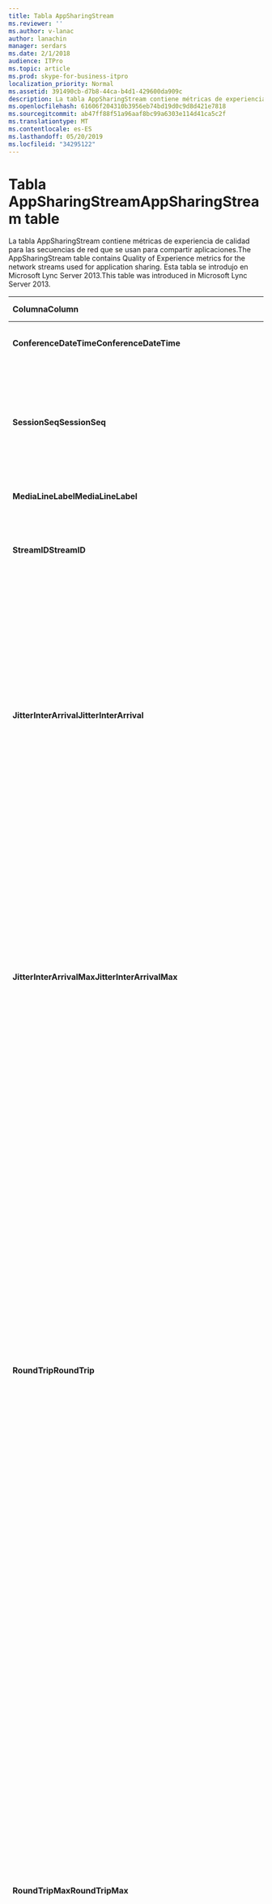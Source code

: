 ```yaml
---
title: Tabla AppSharingStream
ms.reviewer: ''
ms.author: v-lanac
author: lanachin
manager: serdars
ms.date: 2/1/2018
audience: ITPro
ms.topic: article
ms.prod: skype-for-business-itpro
localization_priority: Normal
ms.assetid: 391490cb-d7b8-44ca-b4d1-429600da909c
description: La tabla AppSharingStream contiene métricas de experiencia de calidad para las secuencias de red que se usan para compartir aplicaciones. Esta tabla se introdujo en Microsoft Lync Server 2013.
ms.openlocfilehash: 61606f204310b3956eb74bd19d0c9d8d421e7818
ms.sourcegitcommit: ab47ff88f51a96aaf8bc99a6303e114d41ca5c2f
ms.translationtype: MT
ms.contentlocale: es-ES
ms.lasthandoff: 05/20/2019
ms.locfileid: "34295122"
---
```

# <a name="appsharingstream-table"></a><span data-ttu-id="d4c80-104">Tabla AppSharingStream</span><span class="sxs-lookup"><span data-stu-id="d4c80-104">AppSharingStream table</span></span>
 
<span data-ttu-id="d4c80-105">La tabla AppSharingStream contiene métricas de experiencia de calidad para las secuencias de red que se usan para compartir aplicaciones.</span><span class="sxs-lookup"><span data-stu-id="d4c80-105">The AppSharingStream table contains Quality of Experience metrics for the network streams used for application sharing.</span></span> <span data-ttu-id="d4c80-106">Esta tabla se introdujo en Microsoft Lync Server 2013.</span><span class="sxs-lookup"><span data-stu-id="d4c80-106">This table was introduced in Microsoft Lync Server 2013.</span></span>
  
|<span data-ttu-id="d4c80-107">**Columna**</span><span class="sxs-lookup"><span data-stu-id="d4c80-107">**Column**</span></span>|<span data-ttu-id="d4c80-108">**Tipo de datos**</span><span class="sxs-lookup"><span data-stu-id="d4c80-108">**Data Type**</span></span>|<span data-ttu-id="d4c80-109">**Clave o índice**</span><span class="sxs-lookup"><span data-stu-id="d4c80-109">**Key/Index**</span></span>|<span data-ttu-id="d4c80-110">**Detalles**</span><span class="sxs-lookup"><span data-stu-id="d4c80-110">**Details**</span></span>|
|:-----|:-----|:-----|:-----|
|<span data-ttu-id="d4c80-111">**ConferenceDateTime**</span><span class="sxs-lookup"><span data-stu-id="d4c80-111">**ConferenceDateTime**</span></span> <br/> |<span data-ttu-id="d4c80-112">Fechas</span><span class="sxs-lookup"><span data-stu-id="d4c80-112">dateTime</span></span>  <br/> |<span data-ttu-id="d4c80-113">Principal, extranjero</span><span class="sxs-lookup"><span data-stu-id="d4c80-113">Primary, Foreign</span></span>  <br/> |<span data-ttu-id="d4c80-114">Fecha y hora en que comenzó la sesión.</span><span class="sxs-lookup"><span data-stu-id="d4c80-114">Date and time that the session started.</span></span>  <br/> |
|<span data-ttu-id="d4c80-115">**SessionSeq**</span><span class="sxs-lookup"><span data-stu-id="d4c80-115">**SessionSeq**</span></span> <br/> |<span data-ttu-id="d4c80-116">int</span><span class="sxs-lookup"><span data-stu-id="d4c80-116">int</span></span>  <br/> |<span data-ttu-id="d4c80-117">Principal, extranjero</span><span class="sxs-lookup"><span data-stu-id="d4c80-117">Primary, Foreign</span></span>  <br/> |<span data-ttu-id="d4c80-118">Identificador secuencial que se usa para diferenciar las sesiones que comenzaron en la misma fecha y al mismo tiempo.</span><span class="sxs-lookup"><span data-stu-id="d4c80-118">Sequential identifier used to distinguish between sessions that started on the same date and at the same time.</span></span>  <br/> |
|<span data-ttu-id="d4c80-119">**MediaLineLabel**</span><span class="sxs-lookup"><span data-stu-id="d4c80-119">**MediaLineLabel**</span></span> <br/> |<span data-ttu-id="d4c80-120">tinyint</span><span class="sxs-lookup"><span data-stu-id="d4c80-120">tinyint</span></span>  <br/> |<span data-ttu-id="d4c80-121">Principal, extranjero</span><span class="sxs-lookup"><span data-stu-id="d4c80-121">Primary, Foreign</span></span>  <br/> | <span data-ttu-id="d4c80-122">Consulte la [tabla MediaLine](https://docs.microsoft.com/skypeforbusiness/schema-reference/quality-of-experience-qoe-database-schema/medialine-0).</span><span class="sxs-lookup"><span data-stu-id="d4c80-122">See [MediaLine Table](https://docs.microsoft.com/skypeforbusiness/schema-reference/quality-of-experience-qoe-database-schema/medialine-0).</span></span> <br/> |
|<span data-ttu-id="d4c80-123">**StreamID**</span><span class="sxs-lookup"><span data-stu-id="d4c80-123">**StreamID**</span></span> <br/> |<span data-ttu-id="d4c80-124">int</span><span class="sxs-lookup"><span data-stu-id="d4c80-124">int</span></span>  <br/> |<span data-ttu-id="d4c80-125">Primary</span><span class="sxs-lookup"><span data-stu-id="d4c80-125">Primary</span></span>  <br/> |<span data-ttu-id="d4c80-126">Identificador único de la secuencia de uso compartido de aplicaciones.</span><span class="sxs-lookup"><span data-stu-id="d4c80-126">Unique identifier of the application sharing stream.</span></span>  <br/> |
|<span data-ttu-id="d4c80-127">**JitterInterArrival**</span><span class="sxs-lookup"><span data-stu-id="d4c80-127">**JitterInterArrival**</span></span> <br/> |<span data-ttu-id="d4c80-128">int</span><span class="sxs-lookup"><span data-stu-id="d4c80-128">int</span></span>  <br/> ||<span data-ttu-id="d4c80-p103">Valor medio de las vibraciones detectadas entre la llagada de paquetes RTP. (La vibración es una forma de medir la "inestabilidad" de una llamada). Los valores altos de vibración suelen deberse a la congestión o a una sobrecarga del servidor multimedia y dan lugar a la distorsión o pérdida del audio.</span><span class="sxs-lookup"><span data-stu-id="d4c80-p103">Average jitter detected between RTP packet arrivals. (Jitter is a measure of the "shakiness" of a call.) High jitter values are typically caused by congestion or an overloaded media server, and result in distorted or lost audio.</span></span>  <br/> |
|<span data-ttu-id="d4c80-131">**JitterInterArrivalMax**</span><span class="sxs-lookup"><span data-stu-id="d4c80-131">**JitterInterArrivalMax**</span></span> <br/> |<span data-ttu-id="d4c80-132">int</span><span class="sxs-lookup"><span data-stu-id="d4c80-132">int</span></span>  <br/> ||<span data-ttu-id="d4c80-133">Vibración máxima detectada entre las llegadas al paquete RTP.</span><span class="sxs-lookup"><span data-stu-id="d4c80-133">Maximum jitter detected between RTP packet arrivals.</span></span> <span data-ttu-id="d4c80-134">(La vibración es una medida de la "irregularidad" de una llamada.) Los valores de vibración elevada suelen estar causados por una congestión o un servidor multimedia sobrecargado y tienen como resultado una distorsión o pérdida de audio.</span><span class="sxs-lookup"><span data-stu-id="d4c80-134">(Jitter is a measure of the "shakiness" of a call.) High jitter values are typically caused by congestion or an overloaded media server, and result in distorted or lost audio.</span></span>  <br/> |
|<span data-ttu-id="d4c80-135">**RoundTrip**</span><span class="sxs-lookup"><span data-stu-id="d4c80-135">**RoundTrip**</span></span> <br/> |<span data-ttu-id="d4c80-136">int</span><span class="sxs-lookup"><span data-stu-id="d4c80-136">int</span></span>  <br/> ||<span data-ttu-id="d4c80-p105">Tiempo medio (en milisegundos) necesario para que un paquete de protocolo de transporte en tiempo real (RTP) llegue a otro extremo y vuelva. Los tiempos de ida y vuelta de 200 milisegundos o menos se consideran de calidad aceptable.</span><span class="sxs-lookup"><span data-stu-id="d4c80-p105">Average amount of (in milliseconds) required for a Real-Time Transport Protocol packet to travel to another endpoint and then back. Round-trip times of 200 milliseconds or less are considered of acceptable quality.</span></span>  <br/> <span data-ttu-id="d4c80-p106">Los valores elevados en los tiempos del recorrido de ida y vuelta pueden deberse a que se trata de enrutamientos de llamadas internacionales, una configuración incorrecta del enrutamiento o a la sobrecarga en el servidor de medios y causan dificultades en las conversaciones de audio en tiempo real bidireccionales.</span><span class="sxs-lookup"><span data-stu-id="d4c80-p106">High round-trip values can be caused by international call routing; a routing misconfiguration; or an overloaded media server. High round-trip times result in difficulties with two-way, real-time audio conversations.</span></span>  <br/> |
|<span data-ttu-id="d4c80-141">**RoundTripMax**</span><span class="sxs-lookup"><span data-stu-id="d4c80-141">**RoundTripMax**</span></span> <br/> |<span data-ttu-id="d4c80-142">int</span><span class="sxs-lookup"><span data-stu-id="d4c80-142">int</span></span>  <br/> ||<span data-ttu-id="d4c80-143">Cantidad máxima de (en milisegundos) necesaria para que un paquete de protocolo de transporte en tiempo real viaje a otro extremo y después de nuevo.</span><span class="sxs-lookup"><span data-stu-id="d4c80-143">Maximum amount of (in milliseconds) required for a Real-Time Transport Protocol packet to travel to another endpoint and then back.</span></span> <span data-ttu-id="d4c80-144">Los tiempos de ida y vuelta de 200 milisegundos o menos se consideran de calidad aceptable.</span><span class="sxs-lookup"><span data-stu-id="d4c80-144">Round-trip times of 200 milliseconds or less are considered of acceptable quality.</span></span>  <br/> <span data-ttu-id="d4c80-p108">Los valores elevados en los tiempos del recorrido de ida y vuelta pueden deberse a que se trata de enrutamientos de llamadas internacionales, una configuración incorrecta del enrutamiento o a la sobrecarga en el servidor de medios y causan dificultades en las conversaciones de audio en tiempo real bidireccionales.</span><span class="sxs-lookup"><span data-stu-id="d4c80-p108">High round-trip values can be caused by international call routing; a routing misconfiguration; or an overloaded media server. High round-trip times result in difficulties with two-way, real-time audio conversations.</span></span>  <br/> |
|<span data-ttu-id="d4c80-147">**PacketLossRate**</span><span class="sxs-lookup"><span data-stu-id="d4c80-147">**PacketLossRate**</span></span> <br/> |<span data-ttu-id="d4c80-148">float</span><span class="sxs-lookup"><span data-stu-id="d4c80-148">float</span></span>  <br/> ||<span data-ttu-id="d4c80-p109">Tasa media de pérdida de paquetes RTP (se habla de pérdida de paquetes cuando los paquetes RTP, un protocolo utilizado para transmitir audio y vídeo a través de Internet, no llegan a su destino). Una tasa alta de pérdida se suele deber a la congestión, falta de ancho de banda, congestión o interferencias en una conexión inalámbrica o la sobrecarga de un servidor de medios. Generalmente, la pérdida de paquetes da lugar a la pérdida o la distorsión del audio.</span><span class="sxs-lookup"><span data-stu-id="d4c80-p109">Average rate of Real-Time Transport Protocol (RTP) packet loss. (Packet loss occurs when RTP packets, a protocol used for transmitting audio and video across the Internet, failed to reach their destination.) High loss rates are generally caused by congestion; lack of bandwidth; wireless congestion or interference; or an overloaded media server. Packet loss typically results in distorted or lost audio.</span></span>  <br/> |
|<span data-ttu-id="d4c80-152">**PacketLossRateMax**</span><span class="sxs-lookup"><span data-stu-id="d4c80-152">**PacketLossRateMax**</span></span> <br/> |<span data-ttu-id="d4c80-153">float</span><span class="sxs-lookup"><span data-stu-id="d4c80-153">float</span></span>  <br/> ||<span data-ttu-id="d4c80-154">Tasa máxima de pérdida de paquetes del Protocolo de transporte en tiempo real (RTP).</span><span class="sxs-lookup"><span data-stu-id="d4c80-154">Maximum rate of Real-Time Transport Protocol (RTP) packet loss.</span></span> <span data-ttu-id="d4c80-155">(La pérdida de paquetes se produce cuando los paquetes RTP, un protocolo usado para transmitir audio y vídeo a través de Internet, no pudo alcanzar su destino). Las tarifas de pérdida elevada suelen ser causadas por la congestión; falta de ancho de banda; disgestión o interferencias inalámbricas; o un servidor multimedia sobrecargado.</span><span class="sxs-lookup"><span data-stu-id="d4c80-155">(Packet loss occurs when RTP packets, a protocol used for transmitting audio and video across the Internet, failed to reach their destination.) High loss rates are generally caused by congestion; lack of bandwidth; wireless congestion or interference; or an overloaded media server.</span></span> <span data-ttu-id="d4c80-156">Generalmente, la pérdida de paquetes da lugar a la pérdida o la distorsión del audio.</span><span class="sxs-lookup"><span data-stu-id="d4c80-156">Packet loss typically results in distorted or lost audio.</span></span>  <br/> |
|<span data-ttu-id="d4c80-157">**PacketUtilization**</span><span class="sxs-lookup"><span data-stu-id="d4c80-157">**PacketUtilization**</span></span> <br/> |<span data-ttu-id="d4c80-158">int</span><span class="sxs-lookup"><span data-stu-id="d4c80-158">int</span></span>  <br/> ||<span data-ttu-id="d4c80-159">Número de paquetes enviados.</span><span class="sxs-lookup"><span data-stu-id="d4c80-159">Number of packets sent.</span></span>  <br/> |
|<span data-ttu-id="d4c80-160">**Ancho de banda más**</span><span class="sxs-lookup"><span data-stu-id="d4c80-160">**BandwidthEst**</span></span> <br/> |<span data-ttu-id="d4c80-161">int</span><span class="sxs-lookup"><span data-stu-id="d4c80-161">int</span></span>  <br/> ||<span data-ttu-id="d4c80-162">Ancho de banda de unidireccional Estimado disponible al final de la sesión.</span><span class="sxs-lookup"><span data-stu-id="d4c80-162">Estimated one-way bandwidth available at the end of the session.</span></span> <span data-ttu-id="d4c80-163">Se notifica en bits por segundo.</span><span class="sxs-lookup"><span data-stu-id="d4c80-163">Reported in bits per second.</span></span>  <br/> |
|<span data-ttu-id="d4c80-164">**AppSharingPayloadDescription**</span><span class="sxs-lookup"><span data-stu-id="d4c80-164">**AppSharingPayloadDescription**</span></span> <br/> |<span data-ttu-id="d4c80-165">int</span><span class="sxs-lookup"><span data-stu-id="d4c80-165">int</span></span>  <br/> ||<span data-ttu-id="d4c80-166">Descripción de la carga de uso compartido de aplicaciones.</span><span class="sxs-lookup"><span data-stu-id="d4c80-166">Description of the application sharing payload.</span></span>  <br/> |
|<span data-ttu-id="d4c80-167">**RelativeOneWayTotal**</span><span class="sxs-lookup"><span data-stu-id="d4c80-167">**RelativeOneWayTotal**</span></span> <br/> |<span data-ttu-id="d4c80-168">float</span><span class="sxs-lookup"><span data-stu-id="d4c80-168">float</span></span>  <br/> ||<span data-ttu-id="d4c80-169">Cantidad total de latencia unidireccional.</span><span class="sxs-lookup"><span data-stu-id="d4c80-169">Total amount of one-way latency.</span></span> <span data-ttu-id="d4c80-170">Latencia unidireccional relativa mide el retraso entre el cliente y el servidor.</span><span class="sxs-lookup"><span data-stu-id="d4c80-170">Relative one-way latency measures the delay between the client and the server.</span></span>  <br/> |
|<span data-ttu-id="d4c80-171">**RelativeOneWayAverage**</span><span class="sxs-lookup"><span data-stu-id="d4c80-171">**RelativeOneWayAverage**</span></span> <br/> |<span data-ttu-id="d4c80-172">float</span><span class="sxs-lookup"><span data-stu-id="d4c80-172">float</span></span>  <br/> ||<span data-ttu-id="d4c80-173">Cantidad promedio de latencia unidireccional.</span><span class="sxs-lookup"><span data-stu-id="d4c80-173">Average amount of one-way latency.</span></span> <span data-ttu-id="d4c80-174">Latencia unidireccional relativa mide el retraso entre el cliente y el servidor.</span><span class="sxs-lookup"><span data-stu-id="d4c80-174">Relative one-way latency measures the delay between the client and the server.</span></span>  <br/> |
|<span data-ttu-id="d4c80-175">**RelativeOneWayMax**</span><span class="sxs-lookup"><span data-stu-id="d4c80-175">**RelativeOneWayMax**</span></span> <br/> |<span data-ttu-id="d4c80-176">float</span><span class="sxs-lookup"><span data-stu-id="d4c80-176">float</span></span>  <br/> ||<span data-ttu-id="d4c80-177">Cantidad máxima de latencia unidireccional.</span><span class="sxs-lookup"><span data-stu-id="d4c80-177">Maximum amount of one-way latency.</span></span> <span data-ttu-id="d4c80-178">Latencia unidireccional relativa mide el retraso entre el cliente y el servidor.</span><span class="sxs-lookup"><span data-stu-id="d4c80-178">Relative one-way latency measures the delay between the client and the server.</span></span>  <br/> |
|<span data-ttu-id="d4c80-179">**RelativeOneWayBurstOccurrences**</span><span class="sxs-lookup"><span data-stu-id="d4c80-179">**RelativeOneWayBurstOccurrences**</span></span> <br/> |<span data-ttu-id="d4c80-180">int</span><span class="sxs-lookup"><span data-stu-id="d4c80-180">int</span></span>  <br/> ||<span data-ttu-id="d4c80-181">Total de repeticiones de ráfagas unidireccionales.</span><span class="sxs-lookup"><span data-stu-id="d4c80-181">Total one-way burst occurrences.</span></span> <span data-ttu-id="d4c80-182">Una transmisión "por ráfagas" es una transmisión en la que los datos fluyen en ráfagas imprevisibles en lugar de un flujo constante.</span><span class="sxs-lookup"><span data-stu-id="d4c80-182">A "bursty" transmission is a transmission where data flows in unpredictable bursts as opposed to a steady stream.</span></span> <span data-ttu-id="d4c80-183">Esta medida mide el flujo de datos entre el cliente y el servidor.</span><span class="sxs-lookup"><span data-stu-id="d4c80-183">This metric measures data flow between the client and the server.</span></span>  <br/> |
|<span data-ttu-id="d4c80-184">**RelativeOneWayBurstDensity**</span><span class="sxs-lookup"><span data-stu-id="d4c80-184">**RelativeOneWayBurstDensity**</span></span> <br/> |<span data-ttu-id="d4c80-185">float</span><span class="sxs-lookup"><span data-stu-id="d4c80-185">float</span></span>  <br/> ||<span data-ttu-id="d4c80-186">Densidad de ráfaga unidireccional total.</span><span class="sxs-lookup"><span data-stu-id="d4c80-186">Total one-way burst density.</span></span> <span data-ttu-id="d4c80-187">Una transmisión "por ráfagas" es una transmisión en la que los datos fluyen en ráfagas imprevisibles en lugar de un flujo constante.</span><span class="sxs-lookup"><span data-stu-id="d4c80-187">A "bursty" transmission is a transmission where data flows in unpredictable bursts as opposed to a steady stream.</span></span> <span data-ttu-id="d4c80-188">Esta medida mide el flujo de datos entre el cliente y el servidor.</span><span class="sxs-lookup"><span data-stu-id="d4c80-188">This metric measures data flow between the client and the server.</span></span>  <br/> |
|<span data-ttu-id="d4c80-189">**RelativeOneWayBurstDuration**</span><span class="sxs-lookup"><span data-stu-id="d4c80-189">**RelativeOneWayBurstDuration**</span></span> <br/> |<span data-ttu-id="d4c80-190">float</span><span class="sxs-lookup"><span data-stu-id="d4c80-190">float</span></span>  <br/> ||<span data-ttu-id="d4c80-191">Total de duración de ráfaga unidireccional.</span><span class="sxs-lookup"><span data-stu-id="d4c80-191">Total one-way burst duration.</span></span> <span data-ttu-id="d4c80-192">Una transmisión "por ráfagas" es una transmisión en la que los datos fluyen en ráfagas imprevisibles en lugar de un flujo constante.</span><span class="sxs-lookup"><span data-stu-id="d4c80-192">A "bursty" transmission is a transmission where data flows in unpredictable bursts as opposed to a steady stream.</span></span> <span data-ttu-id="d4c80-193">Esta medida mide el flujo de datos entre el cliente y el servidor.</span><span class="sxs-lookup"><span data-stu-id="d4c80-193">This metric measures data flow between the client and the server.</span></span>  <br/> |
|<span data-ttu-id="d4c80-194">**RelativeOneWayGapOccurrences**</span><span class="sxs-lookup"><span data-stu-id="d4c80-194">**RelativeOneWayGapOccurrences**</span></span> <br/> |<span data-ttu-id="d4c80-195">int</span><span class="sxs-lookup"><span data-stu-id="d4c80-195">int</span></span>  <br/> ||<span data-ttu-id="d4c80-196">Total de repeticiones de intervalos unidireccionales.</span><span class="sxs-lookup"><span data-stu-id="d4c80-196">Total one-way gap occurrences.</span></span> <span data-ttu-id="d4c80-197">Una transmisión "por ráfagas" es una transmisión en la que los datos fluyen en ráfagas imprevisibles en lugar de un flujo constante; los huecos indican retrasos entre estas ráfagas.</span><span class="sxs-lookup"><span data-stu-id="d4c80-197">A "bursty" transmission is a transmission where data flows in unpredictable bursts as opposed to a steady stream; gaps indicate delays between these bursts.</span></span> <span data-ttu-id="d4c80-198">Esta medida mide el flujo de datos entre el cliente y el servidor.</span><span class="sxs-lookup"><span data-stu-id="d4c80-198">This metric measures data flow between the client and the server.</span></span>  <br/> |
|<span data-ttu-id="d4c80-199">**RelativeOneWayGapDensity**</span><span class="sxs-lookup"><span data-stu-id="d4c80-199">**RelativeOneWayGapDensity**</span></span> <br/> |<span data-ttu-id="d4c80-200">float</span><span class="sxs-lookup"><span data-stu-id="d4c80-200">float</span></span>  <br/> ||<span data-ttu-id="d4c80-201">Densidad de brechas en un camino total.</span><span class="sxs-lookup"><span data-stu-id="d4c80-201">Total one-way gap density.</span></span> <span data-ttu-id="d4c80-202">Una transmisión "por ráfagas" es una transmisión en la que los datos fluyen en ráfagas imprevisibles en lugar de un flujo constante; los huecos indican retrasos entre estas ráfagas.</span><span class="sxs-lookup"><span data-stu-id="d4c80-202">A "bursty" transmission is a transmission where data flows in unpredictable bursts as opposed to a steady stream; gaps indicate delays between these bursts.</span></span> <span data-ttu-id="d4c80-203">Esta medida mide el flujo de datos entre el cliente y el servidor.</span><span class="sxs-lookup"><span data-stu-id="d4c80-203">This metric measures data flow between the client and the server.</span></span>  <br/> |
|<span data-ttu-id="d4c80-204">**RelativeOneWayGapDuration**</span><span class="sxs-lookup"><span data-stu-id="d4c80-204">**RelativeOneWayGapDuration**</span></span> <br/> |<span data-ttu-id="d4c80-205">float</span><span class="sxs-lookup"><span data-stu-id="d4c80-205">float</span></span>  <br/> ||<span data-ttu-id="d4c80-206">Duración del intervalo unidireccional total.</span><span class="sxs-lookup"><span data-stu-id="d4c80-206">Total one-way gap duration.</span></span> <span data-ttu-id="d4c80-207">Una transmisión "por ráfagas" es una transmisión en la que los datos fluyen en ráfagas imprevisibles en lugar de un flujo constante; los huecos indican retrasos entre estas ráfagas.</span><span class="sxs-lookup"><span data-stu-id="d4c80-207">A "bursty" transmission is a transmission where data flows in unpredictable bursts as opposed to a steady stream; gaps indicate delays between these bursts.</span></span> <span data-ttu-id="d4c80-208">Esta medida mide el flujo de datos entre el cliente y el servidor.</span><span class="sxs-lookup"><span data-stu-id="d4c80-208">This metric measures data flow between the client and the server.</span></span>  <br/> |
|<span data-ttu-id="d4c80-209">**ApplicationSharingType**</span><span class="sxs-lookup"><span data-stu-id="d4c80-209">**ApplicationSharingType**</span></span> <br/> |<span data-ttu-id="d4c80-210">varChar (256)</span><span class="sxs-lookup"><span data-stu-id="d4c80-210">varChar(256)</span></span>  <br/> ||<span data-ttu-id="d4c80-211">Función de aplicación (persona que comparte o visor) y tipo de contenido.</span><span class="sxs-lookup"><span data-stu-id="d4c80-211">Application role (Sharer or Viewer) and content type.</span></span>  <br/> |
|<span data-ttu-id="d4c80-212">**RDPTileProcessingLatencyTotal**</span><span class="sxs-lookup"><span data-stu-id="d4c80-212">**RDPTileProcessingLatencyTotal**</span></span> <br/> |<span data-ttu-id="d4c80-213">float</span><span class="sxs-lookup"><span data-stu-id="d4c80-213">float</span></span>  <br/> ||<span data-ttu-id="d4c80-214">Tiempo total de procesamiento para los mosaicos del Protocolo de escritorio remoto (RDP).</span><span class="sxs-lookup"><span data-stu-id="d4c80-214">Total processing time for remote desktop protocol (RDP) tiles.</span></span> <span data-ttu-id="d4c80-215">Un total más alto iguala a un retraso más largo en la experiencia de visualización.</span><span class="sxs-lookup"><span data-stu-id="d4c80-215">A higher total equates to a longer delay in the viewing experience.</span></span>  <br/> |
|<span data-ttu-id="d4c80-216">**RDPTileProcessingLatencyAverage**</span><span class="sxs-lookup"><span data-stu-id="d4c80-216">**RDPTileProcessingLatencyAverage**</span></span> <br/> |<span data-ttu-id="d4c80-217">float</span><span class="sxs-lookup"><span data-stu-id="d4c80-217">float</span></span>  <br/> ||<span data-ttu-id="d4c80-218">Tiempo promedio de procesamiento para los mosaicos del Protocolo de escritorio remoto (RDP).</span><span class="sxs-lookup"><span data-stu-id="d4c80-218">Average processing time for remote desktop protocol (RDP) tiles.</span></span> <span data-ttu-id="d4c80-219">Un total más alto iguala a un retraso más largo en la experiencia de visualización.</span><span class="sxs-lookup"><span data-stu-id="d4c80-219">A higher total equates to a longer delay in the viewing experience.</span></span>  <br/> |
|<span data-ttu-id="d4c80-220">**RDPTileProcessingLatencyMax**</span><span class="sxs-lookup"><span data-stu-id="d4c80-220">**RDPTileProcessingLatencyMax**</span></span> <br/> |<span data-ttu-id="d4c80-221">float</span><span class="sxs-lookup"><span data-stu-id="d4c80-221">float</span></span>  <br/> ||<span data-ttu-id="d4c80-222">Tiempo máximo de procesamiento para los mosaicos del Protocolo de escritorio remoto (RDP).</span><span class="sxs-lookup"><span data-stu-id="d4c80-222">Maximum processing time for remote desktop protocol (RDP) tiles.</span></span> <span data-ttu-id="d4c80-223">Un total más alto iguala a un retraso más largo en la experiencia de visualización.</span><span class="sxs-lookup"><span data-stu-id="d4c80-223">A higher total equates to a longer delay in the viewing experience.</span></span>  <br/> |
|<span data-ttu-id="d4c80-224">**RDPTileProcessingLatencyBurstOccurrences**</span><span class="sxs-lookup"><span data-stu-id="d4c80-224">**RDPTileProcessingLatencyBurstOccurrences**</span></span> <br/> |<span data-ttu-id="d4c80-225">int</span><span class="sxs-lookup"><span data-stu-id="d4c80-225">int</span></span>  <br/> ||<span data-ttu-id="d4c80-226">Repeticiones de ráfagas en el tiempo de procesamiento de los mosaicos del Protocolo de escritorio remoto (RDP).</span><span class="sxs-lookup"><span data-stu-id="d4c80-226">Burst occurrences in the processing time for remote desktop protocol (RDP) tiles.</span></span> <span data-ttu-id="d4c80-227">Una transmisión "por ráfagas" es una transmisión en la que los datos fluyen en ráfagas imprevisibles en lugar de un flujo constante.</span><span class="sxs-lookup"><span data-stu-id="d4c80-227">A "bursty" transmission is a transmission where data flows in unpredictable bursts as opposed to a steady stream.</span></span>  <br/> |
|<span data-ttu-id="d4c80-228">**RDPTileProcessingLatencyBurstDensity**</span><span class="sxs-lookup"><span data-stu-id="d4c80-228">**RDPTileProcessingLatencyBurstDensity**</span></span> <br/> |<span data-ttu-id="d4c80-229">float</span><span class="sxs-lookup"><span data-stu-id="d4c80-229">float</span></span>  <br/> ||<span data-ttu-id="d4c80-230">Densidad de ráfaga en el tiempo de procesamiento de los mosaicos del Protocolo de escritorio remoto (RDP).</span><span class="sxs-lookup"><span data-stu-id="d4c80-230">Burst density in the processing time for remote desktop protocol (RDP) tiles.</span></span> <span data-ttu-id="d4c80-231">Una transmisión "por ráfagas" es una transmisión en la que los datos fluyen en ráfagas imprevisibles en lugar de un flujo constante.</span><span class="sxs-lookup"><span data-stu-id="d4c80-231">A "bursty" transmission is a transmission where data flows in unpredictable bursts as opposed to a steady stream.</span></span>  <br/> |
|<span data-ttu-id="d4c80-232">**RDPTileProcessingLatencyBurstDuration**</span><span class="sxs-lookup"><span data-stu-id="d4c80-232">**RDPTileProcessingLatencyBurstDuration**</span></span> <br/> |<span data-ttu-id="d4c80-233">float</span><span class="sxs-lookup"><span data-stu-id="d4c80-233">float</span></span>  <br/> ||<span data-ttu-id="d4c80-234">Duración de ráfagas en el tiempo de procesamiento de los mosaicos del Protocolo de escritorio remoto (RDP).</span><span class="sxs-lookup"><span data-stu-id="d4c80-234">Burst duration in the processing time for remote desktop protocol (RDP) tiles.</span></span> <span data-ttu-id="d4c80-235">Una transmisión "por ráfagas" es una transmisión en la que los datos fluyen en ráfagas imprevisibles en lugar de un flujo constante.</span><span class="sxs-lookup"><span data-stu-id="d4c80-235">A "bursty" transmission is a transmission where data flows in unpredictable bursts as opposed to a steady stream.</span></span>  <br/> |
|<span data-ttu-id="d4c80-236">**RDPTileProcessingLatencyGapOccurrences**</span><span class="sxs-lookup"><span data-stu-id="d4c80-236">**RDPTileProcessingLatencyGapOccurrences**</span></span> <br/> |<span data-ttu-id="d4c80-237">int</span><span class="sxs-lookup"><span data-stu-id="d4c80-237">int</span></span>  <br/> ||<span data-ttu-id="d4c80-238">Repeticiones de huecos en el tiempo de procesamiento de los mosaicos del Protocolo de escritorio remoto (RDP).</span><span class="sxs-lookup"><span data-stu-id="d4c80-238">Gap occurrences in the processing time for remote desktop protocol (RDP) tiles.</span></span>  <br/> |
|<span data-ttu-id="d4c80-239">**RDPTileProcessingLatencyGapDensity**</span><span class="sxs-lookup"><span data-stu-id="d4c80-239">**RDPTileProcessingLatencyGapDensity**</span></span> <br/> |<span data-ttu-id="d4c80-240">float</span><span class="sxs-lookup"><span data-stu-id="d4c80-240">float</span></span>  <br/> ||<span data-ttu-id="d4c80-241">Densidad de brechas en el tiempo de procesamiento de los mosaicos del Protocolo de escritorio remoto (RDP).</span><span class="sxs-lookup"><span data-stu-id="d4c80-241">Gap density in the processing time for remote desktop protocol (RDP) tiles.</span></span> <span data-ttu-id="d4c80-242">La densidad de huecos bajos corresponde a una mejor experiencia de visualización.</span><span class="sxs-lookup"><span data-stu-id="d4c80-242">Low gap density equates to a better viewing experience.</span></span>  <br/> |
|<span data-ttu-id="d4c80-243">**RDPTileProcessingLatencyGapDuration**</span><span class="sxs-lookup"><span data-stu-id="d4c80-243">**RDPTileProcessingLatencyGapDuration**</span></span> <br/> |<span data-ttu-id="d4c80-244">float</span><span class="sxs-lookup"><span data-stu-id="d4c80-244">float</span></span>  <br/> ||<span data-ttu-id="d4c80-245">Duración del hueco en el tiempo de procesamiento de los mosaicos del Protocolo de escritorio remoto (RDP).</span><span class="sxs-lookup"><span data-stu-id="d4c80-245">Gap duration in the processing time for remote desktop protocol (RDP) tiles.</span></span> <span data-ttu-id="d4c80-246">Las duraciones cortas equivalen a una mejor experiencia de visualización.</span><span class="sxs-lookup"><span data-stu-id="d4c80-246">Short gap durations equate to a better viewing experience.</span></span>  <br/> |
|<span data-ttu-id="d4c80-247">**CaptureTileRateTotal**</span><span class="sxs-lookup"><span data-stu-id="d4c80-247">**CaptureTileRateTotal**</span></span> <br/> |<span data-ttu-id="d4c80-248">float</span><span class="sxs-lookup"><span data-stu-id="d4c80-248">float</span></span>  <br/> ||<span data-ttu-id="d4c80-249">Tasa total de mosaicos capturados (en mosaicos por segundo).</span><span class="sxs-lookup"><span data-stu-id="d4c80-249">Total rate of captured tiles (in tiles per second).</span></span>  <br/> |
|<span data-ttu-id="d4c80-250">**CaptureTileRateAverage**</span><span class="sxs-lookup"><span data-stu-id="d4c80-250">**CaptureTileRateAverage**</span></span> <br/> |<span data-ttu-id="d4c80-251">float</span><span class="sxs-lookup"><span data-stu-id="d4c80-251">float</span></span>  <br/> ||<span data-ttu-id="d4c80-252">Velocidad promedio de los mosaicos capturados (en mosaicos por segundo).</span><span class="sxs-lookup"><span data-stu-id="d4c80-252">Average rate of captured tiles (in tiles per second).</span></span>  <br/> |
|<span data-ttu-id="d4c80-253">**CaptureTileRateMax**</span><span class="sxs-lookup"><span data-stu-id="d4c80-253">**CaptureTileRateMax**</span></span> <br/> |<span data-ttu-id="d4c80-254">float</span><span class="sxs-lookup"><span data-stu-id="d4c80-254">float</span></span>  <br/> ||<span data-ttu-id="d4c80-255">Frecuencia máxima de mosaicos capturados (en mosaicos por segundo).</span><span class="sxs-lookup"><span data-stu-id="d4c80-255">Maximum rate of captured tiles (in tiles per second).</span></span>  <br/> |
|<span data-ttu-id="d4c80-256">**CaptureTileRateBurstOccurrences**</span><span class="sxs-lookup"><span data-stu-id="d4c80-256">**CaptureTileRateBurstOccurrences**</span></span> <br/> |<span data-ttu-id="d4c80-257">en t</span><span class="sxs-lookup"><span data-stu-id="d4c80-257">in t</span></span>  <br/> ||<span data-ttu-id="d4c80-258">Repeticiones de ráfaga en la tasa de mosaicos capturados (en mosaicos por segundo).</span><span class="sxs-lookup"><span data-stu-id="d4c80-258">Burst occurrences in the rate of captured tiles (in tiles per second).</span></span>  <br/> |
|<span data-ttu-id="d4c80-259">**CaptureTileRateBurstDensity**</span><span class="sxs-lookup"><span data-stu-id="d4c80-259">**CaptureTileRateBurstDensity**</span></span> <br/> |<span data-ttu-id="d4c80-260">float</span><span class="sxs-lookup"><span data-stu-id="d4c80-260">float</span></span>  <br/> ||<span data-ttu-id="d4c80-261">Densidad de ráfaga en la tasa de mosaicos capturados (en mosaicos por segundo).</span><span class="sxs-lookup"><span data-stu-id="d4c80-261">Burst density in the rate of captured tiles (in tiles per second).</span></span>  <br/> |
|<span data-ttu-id="d4c80-262">**CaptureTileRateBurstDuration**</span><span class="sxs-lookup"><span data-stu-id="d4c80-262">**CaptureTileRateBurstDuration**</span></span> <br/> |<span data-ttu-id="d4c80-263">float</span><span class="sxs-lookup"><span data-stu-id="d4c80-263">float</span></span>  <br/> ||<span data-ttu-id="d4c80-264">Duración de ráfaga en la tasa de mosaicos capturados (en mosaicos por segundo).</span><span class="sxs-lookup"><span data-stu-id="d4c80-264">Burst duration in the rate of captured tiles (in tiles per second).</span></span>  <br/> |
|<span data-ttu-id="d4c80-265">**CaptureTileRateGapOccurrences**</span><span class="sxs-lookup"><span data-stu-id="d4c80-265">**CaptureTileRateGapOccurrences**</span></span> <br/> |<span data-ttu-id="d4c80-266">int</span><span class="sxs-lookup"><span data-stu-id="d4c80-266">int</span></span>  <br/> ||<span data-ttu-id="d4c80-267">Repeticiones de huecos en la tasa de mosaicos capturados (en mosaicos por segundo).</span><span class="sxs-lookup"><span data-stu-id="d4c80-267">Gap occurrences in the rate of captured tiles (in tiles per second).</span></span>  <br/> |
|<span data-ttu-id="d4c80-268">**CaptureTileRateGapDensity**</span><span class="sxs-lookup"><span data-stu-id="d4c80-268">**CaptureTileRateGapDensity**</span></span> <br/> |<span data-ttu-id="d4c80-269">float</span><span class="sxs-lookup"><span data-stu-id="d4c80-269">float</span></span>  <br/> ||<span data-ttu-id="d4c80-270">Densidad de huecos en la tasa de mosaicos capturados (en mosaicos por segundo).</span><span class="sxs-lookup"><span data-stu-id="d4c80-270">Gap density in the rate of captured tiles (in tiles per second).</span></span>  <br/> |
|<span data-ttu-id="d4c80-271">**CaptureTileRateGapDuration**</span><span class="sxs-lookup"><span data-stu-id="d4c80-271">**CaptureTileRateGapDuration**</span></span> <br/> |<span data-ttu-id="d4c80-272">float</span><span class="sxs-lookup"><span data-stu-id="d4c80-272">float</span></span>  <br/> ||<span data-ttu-id="d4c80-273">Duración del hueco en la tasa de mosaicos capturados (en mosaicos por segundo).</span><span class="sxs-lookup"><span data-stu-id="d4c80-273">Gap duration in the rate of captured tiles (in tiles per second).</span></span>  <br/> |
|<span data-ttu-id="d4c80-274">**SpoiledTilePercentTotal**</span><span class="sxs-lookup"><span data-stu-id="d4c80-274">**SpoiledTilePercentTotal**</span></span> <br/> |<span data-ttu-id="d4c80-275">float</span><span class="sxs-lookup"><span data-stu-id="d4c80-275">float</span></span>  <br/> ||<span data-ttu-id="d4c80-276">Porcentaje total del contenido que no se ha podido alcanzar con el visor, pero que se ha descartado y ha sido reemplazado por contenido nuevo.</span><span class="sxs-lookup"><span data-stu-id="d4c80-276">Total percentage of the content that did not reach the viewer but was instead discarded and overwritten by fresh content.</span></span>  <br/> |
|<span data-ttu-id="d4c80-277">**SpoiledTilePercentAverage**</span><span class="sxs-lookup"><span data-stu-id="d4c80-277">**SpoiledTilePercentAverage**</span></span> <br/> |<span data-ttu-id="d4c80-278">float</span><span class="sxs-lookup"><span data-stu-id="d4c80-278">float</span></span>  <br/> ||<span data-ttu-id="d4c80-279">Porcentaje medio del contenido que no se ha encontrado en el visor pero que se ha descartado y se ha reemplazado por contenido nuevo.</span><span class="sxs-lookup"><span data-stu-id="d4c80-279">Average percentage of the content that did not reach the viewer but was instead discarded and overwritten by fresh content.</span></span>  <br/> |
|<span data-ttu-id="d4c80-280">**SpoiledTilePercentMax**</span><span class="sxs-lookup"><span data-stu-id="d4c80-280">**SpoiledTilePercentMax**</span></span> <br/> |<span data-ttu-id="d4c80-281">float</span><span class="sxs-lookup"><span data-stu-id="d4c80-281">float</span></span>  <br/> ||<span data-ttu-id="d4c80-282">Porcentaje máximo del contenido que no se ha podido alcanzar con el visor, pero que se descartó y se sobrescribió por contenido nuevo.</span><span class="sxs-lookup"><span data-stu-id="d4c80-282">Maximum percentage of the content that did not reach the viewer but was instead discarded and overwritten by fresh content.</span></span>  <br/> |
|<span data-ttu-id="d4c80-283">**SpoiledTilePercentBurstOccurrences**</span><span class="sxs-lookup"><span data-stu-id="d4c80-283">**SpoiledTilePercentBurstOccurrences**</span></span> <br/> |<span data-ttu-id="d4c80-284">int</span><span class="sxs-lookup"><span data-stu-id="d4c80-284">int</span></span>  <br/> ||<span data-ttu-id="d4c80-285">Repeticiones de ráfagas para el contenido que no se ha podido alcanzar con el visor, pero que se han descartado y reemplazado por contenido nuevo.</span><span class="sxs-lookup"><span data-stu-id="d4c80-285">Burst occurrences for the content that did not reach the viewer but was instead discarded and overwritten by fresh content.</span></span>  <br/> |
|<span data-ttu-id="d4c80-286">**SpoiledTilePercentBurstDensity**</span><span class="sxs-lookup"><span data-stu-id="d4c80-286">**SpoiledTilePercentBurstDensity**</span></span> <br/> |<span data-ttu-id="d4c80-287">float</span><span class="sxs-lookup"><span data-stu-id="d4c80-287">float</span></span>  <br/> ||<span data-ttu-id="d4c80-288">Densidad de ráfaga para el contenido que no se ha podido alcanzar con el visor, pero se ha descartado y ha sido reemplazado por contenido nuevo.</span><span class="sxs-lookup"><span data-stu-id="d4c80-288">Burst density for the content that did not reach the viewer but was instead discarded and overwritten by fresh content.</span></span>  <br/> |
|<span data-ttu-id="d4c80-289">**SpoiledTilePercentBurstDuration**</span><span class="sxs-lookup"><span data-stu-id="d4c80-289">**SpoiledTilePercentBurstDuration**</span></span> <br/> |<span data-ttu-id="d4c80-290">float</span><span class="sxs-lookup"><span data-stu-id="d4c80-290">float</span></span>  <br/> ||<span data-ttu-id="d4c80-291">Duración de ráfaga para el contenido que no se ha podido alcanzar con el visor, pero se ha descartado y ha sido reemplazado por contenido nuevo.</span><span class="sxs-lookup"><span data-stu-id="d4c80-291">Burst duration for the content that did not reach the viewer but was instead discarded and overwritten by fresh content.</span></span>  <br/> |
|<span data-ttu-id="d4c80-292">**SpoiledTilePercentGapOccurrences**</span><span class="sxs-lookup"><span data-stu-id="d4c80-292">**SpoiledTilePercentGapOccurrences**</span></span> <br/> |<span data-ttu-id="d4c80-293">int</span><span class="sxs-lookup"><span data-stu-id="d4c80-293">int</span></span>  <br/> ||<span data-ttu-id="d4c80-294">Las repeticiones de huecos para el contenido que no se ha podido alcanzar con el visor pero se han descartado y reemplazado por contenido nuevo.</span><span class="sxs-lookup"><span data-stu-id="d4c80-294">Gap occurrences for the content that did not reach the viewer but was instead discarded and overwritten by fresh content.</span></span>  <br/> |
|<span data-ttu-id="d4c80-295">**SpoiledTilePercentGapDensity**</span><span class="sxs-lookup"><span data-stu-id="d4c80-295">**SpoiledTilePercentGapDensity**</span></span> <br/> |<span data-ttu-id="d4c80-296">float</span><span class="sxs-lookup"><span data-stu-id="d4c80-296">float</span></span>  <br/> ||<span data-ttu-id="d4c80-297">Densidad de brechas para el contenido que no se ha podido alcanzar con el visor, pero que se descartó y sobrescribe por contenido nuevo.</span><span class="sxs-lookup"><span data-stu-id="d4c80-297">Gap density for the content that did not reach the viewer but was instead discarded and overwritten by fresh content.</span></span>  <br/> |
|<span data-ttu-id="d4c80-298">**SpoiledTilePercentGapDuration**</span><span class="sxs-lookup"><span data-stu-id="d4c80-298">**SpoiledTilePercentGapDuration**</span></span> <br/> |<span data-ttu-id="d4c80-299">float</span><span class="sxs-lookup"><span data-stu-id="d4c80-299">float</span></span>  <br/> ||<span data-ttu-id="d4c80-300">El intervalo de tiempo para el contenido que no se ha podido alcanzar con el visor, se ha descartado y ha sido reemplazado por contenido nuevo.</span><span class="sxs-lookup"><span data-stu-id="d4c80-300">Gap duration for the content that did not reach the viewer but was instead discarded and overwritten by fresh content.</span></span>  <br/> |
|<span data-ttu-id="d4c80-301">**ScrapingFrameRateTotal**</span><span class="sxs-lookup"><span data-stu-id="d4c80-301">**ScrapingFrameRateTotal**</span></span> <br/> |<span data-ttu-id="d4c80-302">float</span><span class="sxs-lookup"><span data-stu-id="d4c80-302">float</span></span>  <br/> ||<span data-ttu-id="d4c80-303">Número total de fotogramas descartados de la fuente de gráficos.</span><span class="sxs-lookup"><span data-stu-id="d4c80-303">Total number of frames scraped from the graphics source.</span></span>  <br/> |
|<span data-ttu-id="d4c80-304">**ScrapingFrameRateAverage**</span><span class="sxs-lookup"><span data-stu-id="d4c80-304">**ScrapingFrameRateAverage**</span></span> <br/> |<span data-ttu-id="d4c80-305">float</span><span class="sxs-lookup"><span data-stu-id="d4c80-305">float</span></span>  <br/> ||<span data-ttu-id="d4c80-306">Número promedio de fotogramas descartados del origen de gráficos.</span><span class="sxs-lookup"><span data-stu-id="d4c80-306">Average number of frames scraped from the graphics source.</span></span>  <br/> |
|<span data-ttu-id="d4c80-307">**ScrapingFrameRateMax**</span><span class="sxs-lookup"><span data-stu-id="d4c80-307">**ScrapingFrameRateMax**</span></span> <br/> |<span data-ttu-id="d4c80-308">float</span><span class="sxs-lookup"><span data-stu-id="d4c80-308">float</span></span>  <br/> ||<span data-ttu-id="d4c80-309">Número máximo de fotogramas descartados del origen de gráficos.</span><span class="sxs-lookup"><span data-stu-id="d4c80-309">Maximum number of frames scraped from the graphics source.</span></span>  <br/> |
|<span data-ttu-id="d4c80-310">**ScrapingFrameRateBurstOccurrences**</span><span class="sxs-lookup"><span data-stu-id="d4c80-310">**ScrapingFrameRateBurstOccurrences**</span></span> <br/> |<span data-ttu-id="d4c80-311">int</span><span class="sxs-lookup"><span data-stu-id="d4c80-311">int</span></span>  <br/> ||<span data-ttu-id="d4c80-312">Repeticiones de ráfagas en los fotogramas descartados de la fuente de gráficos.</span><span class="sxs-lookup"><span data-stu-id="d4c80-312">Burst occurrences in the frames scraped from the graphics source.</span></span>  <br/> |
|<span data-ttu-id="d4c80-313">**ScrapingFrameRateBurstDensity**</span><span class="sxs-lookup"><span data-stu-id="d4c80-313">**ScrapingFrameRateBurstDensity**</span></span> <br/> |<span data-ttu-id="d4c80-314">float</span><span class="sxs-lookup"><span data-stu-id="d4c80-314">float</span></span>  <br/> ||<span data-ttu-id="d4c80-315">Densidad de ráfaga en las tramas descartadas de la fuente de gráficos.</span><span class="sxs-lookup"><span data-stu-id="d4c80-315">Burst density in the frames scraped from the graphics source.</span></span>  <br/> |
|<span data-ttu-id="d4c80-316">**ScrapingFrameRateBurstDuration**</span><span class="sxs-lookup"><span data-stu-id="d4c80-316">**ScrapingFrameRateBurstDuration**</span></span> <br/> |<span data-ttu-id="d4c80-317">float</span><span class="sxs-lookup"><span data-stu-id="d4c80-317">float</span></span>  <br/> ||<span data-ttu-id="d4c80-318">Duración de ráfaga en las tramas descartadas del origen de gráficos.</span><span class="sxs-lookup"><span data-stu-id="d4c80-318">Burst duration in the frames scraped from the graphics source.</span></span>  <br/> |
|<span data-ttu-id="d4c80-319">**ScrapingFrameRateGapOccurrences**</span><span class="sxs-lookup"><span data-stu-id="d4c80-319">**ScrapingFrameRateGapOccurrences**</span></span> <br/> |<span data-ttu-id="d4c80-320">int</span><span class="sxs-lookup"><span data-stu-id="d4c80-320">int</span></span>  <br/> ||<span data-ttu-id="d4c80-321">Repeticiones de huecos en los fotogramas descartados del origen de los gráficos.</span><span class="sxs-lookup"><span data-stu-id="d4c80-321">Gap occurrences in the frames scraped from the graphics source.</span></span>  <br/> |
|<span data-ttu-id="d4c80-322">**ScrapingFrameRateGapDensity**</span><span class="sxs-lookup"><span data-stu-id="d4c80-322">**ScrapingFrameRateGapDensity**</span></span> <br/> |<span data-ttu-id="d4c80-323">float</span><span class="sxs-lookup"><span data-stu-id="d4c80-323">float</span></span>  <br/> ||<span data-ttu-id="d4c80-324">Densidad de huecos en los fotogramas descartados del origen de gráficos.</span><span class="sxs-lookup"><span data-stu-id="d4c80-324">Gap density in the frames scraped from the graphics source.</span></span>  <br/> |
|<span data-ttu-id="d4c80-325">**ScrapingFrameRateGapDuration**</span><span class="sxs-lookup"><span data-stu-id="d4c80-325">**ScrapingFrameRateGapDuration**</span></span> <br/> |<span data-ttu-id="d4c80-326">float</span><span class="sxs-lookup"><span data-stu-id="d4c80-326">float</span></span>  <br/> ||<span data-ttu-id="d4c80-327">Duración del hueco en los fotogramas descartados del origen de los gráficos.</span><span class="sxs-lookup"><span data-stu-id="d4c80-327">Gap duration in the frames scraped from the graphics source.</span></span>  <br/> |
|<span data-ttu-id="d4c80-328">**IncomingTileRateTotal**</span><span class="sxs-lookup"><span data-stu-id="d4c80-328">**IncomingTileRateTotal**</span></span> <br/> |<span data-ttu-id="d4c80-329">float</span><span class="sxs-lookup"><span data-stu-id="d4c80-329">float</span></span>  <br/> ||<span data-ttu-id="d4c80-330">Total de la velocidad de fotogramas entrantes recibida por el visor.</span><span class="sxs-lookup"><span data-stu-id="d4c80-330">Total incoming frame rate as received by the viewer.</span></span>  <br/> |
|<span data-ttu-id="d4c80-331">**IncomingTileRateAverage**</span><span class="sxs-lookup"><span data-stu-id="d4c80-331">**IncomingTileRateAverage**</span></span> <br/> |<span data-ttu-id="d4c80-332">float</span><span class="sxs-lookup"><span data-stu-id="d4c80-332">float</span></span>  <br/> ||<span data-ttu-id="d4c80-333">Promedio de velocidad de fotogramas entrante recibida por el visor.</span><span class="sxs-lookup"><span data-stu-id="d4c80-333">Average incoming frame rate as received by the viewer.</span></span>  <br/> |
|<span data-ttu-id="d4c80-334">**IncomingTileRateMax**</span><span class="sxs-lookup"><span data-stu-id="d4c80-334">**IncomingTileRateMax**</span></span> <br/> |<span data-ttu-id="d4c80-335">float</span><span class="sxs-lookup"><span data-stu-id="d4c80-335">float</span></span>  <br/> ||<span data-ttu-id="d4c80-336">Cantidad máxima de mosaico entrante recibida por el visor.</span><span class="sxs-lookup"><span data-stu-id="d4c80-336">Maximum incoming tile rate as received by the viewer.</span></span>  <br/> |
|<span data-ttu-id="d4c80-337">**IncomingTileRateBurstOccurrences**</span><span class="sxs-lookup"><span data-stu-id="d4c80-337">**IncomingTileRateBurstOccurrences**</span></span> <br/> |<span data-ttu-id="d4c80-338">int</span><span class="sxs-lookup"><span data-stu-id="d4c80-338">int</span></span>  <br/> ||<span data-ttu-id="d4c80-339">Repeticiones de ráfaga en la tasa de mosaico entrante recibida por el visor.</span><span class="sxs-lookup"><span data-stu-id="d4c80-339">Burst occurrences in the incoming tile rate as received by the viewer.</span></span>  <br/> |
|<span data-ttu-id="d4c80-340">**IncomingTileRateBurstDensity**</span><span class="sxs-lookup"><span data-stu-id="d4c80-340">**IncomingTileRateBurstDensity**</span></span> <br/> |<span data-ttu-id="d4c80-341">float</span><span class="sxs-lookup"><span data-stu-id="d4c80-341">float</span></span>  <br/> ||<span data-ttu-id="d4c80-342">Densidad de ráfaga en la tasa de icono entrante recibida por el visor.</span><span class="sxs-lookup"><span data-stu-id="d4c80-342">Burst density in the incoming tile rate as received by the viewer.</span></span>  <br/> |
|<span data-ttu-id="d4c80-343">**IncomingTileRateBurstDuration**</span><span class="sxs-lookup"><span data-stu-id="d4c80-343">**IncomingTileRateBurstDuration**</span></span> <br/> |<span data-ttu-id="d4c80-344">float</span><span class="sxs-lookup"><span data-stu-id="d4c80-344">float</span></span>  <br/> ||<span data-ttu-id="d4c80-345">Duración de ráfaga en la tasa de mosaico entrante recibida por el visor.</span><span class="sxs-lookup"><span data-stu-id="d4c80-345">Burst duration in the incoming tile rate as received by the viewer.</span></span>  <br/> |
|<span data-ttu-id="d4c80-346">**IncomingTileRateGapOccurrences**</span><span class="sxs-lookup"><span data-stu-id="d4c80-346">**IncomingTileRateGapOccurrences**</span></span> <br/> |<span data-ttu-id="d4c80-347">int</span><span class="sxs-lookup"><span data-stu-id="d4c80-347">int</span></span>  <br/> ||<span data-ttu-id="d4c80-348">Las repeticiones de huecos de la velocidad de los mosaicos entrantes recibidas por el visor.</span><span class="sxs-lookup"><span data-stu-id="d4c80-348">Gap occurrences in the incoming tile rate as received by the viewer.</span></span>  <br/> |
|<span data-ttu-id="d4c80-349">**IncomingTileRateGapDensity**</span><span class="sxs-lookup"><span data-stu-id="d4c80-349">**IncomingTileRateGapDensity**</span></span> <br/> |<span data-ttu-id="d4c80-350">float</span><span class="sxs-lookup"><span data-stu-id="d4c80-350">float</span></span>  <br/> ||<span data-ttu-id="d4c80-351">Densidad de hueco en la tasa de mosaico entrante recibida por el visor.</span><span class="sxs-lookup"><span data-stu-id="d4c80-351">Gap density in the incoming tile rate as received by the viewer.</span></span>  <br/> |
|<span data-ttu-id="d4c80-352">**IncomingTileRateGapDuration**</span><span class="sxs-lookup"><span data-stu-id="d4c80-352">**IncomingTileRateGapDuration**</span></span> <br/> |<span data-ttu-id="d4c80-353">float</span><span class="sxs-lookup"><span data-stu-id="d4c80-353">float</span></span>  <br/> ||<span data-ttu-id="d4c80-354">Duración del intervalo en la tasa de mosaico entrante recibida por el visor.</span><span class="sxs-lookup"><span data-stu-id="d4c80-354">Gap duration in the incoming tile rate as received by the viewer.</span></span>  <br/> |
|<span data-ttu-id="d4c80-355">**IncomingFrameRateTotal**</span><span class="sxs-lookup"><span data-stu-id="d4c80-355">**IncomingFrameRateTotal**</span></span> <br/> |<span data-ttu-id="d4c80-356">float</span><span class="sxs-lookup"><span data-stu-id="d4c80-356">float</span></span>  <br/> ||<span data-ttu-id="d4c80-357">Total de la velocidad de fotogramas entrantes recibida por el visor.</span><span class="sxs-lookup"><span data-stu-id="d4c80-357">Total incoming frame rate as received by the viewer.</span></span>  <br/> |
|<span data-ttu-id="d4c80-358">**IncomingFrameRateAverage**</span><span class="sxs-lookup"><span data-stu-id="d4c80-358">**IncomingFrameRateAverage**</span></span> <br/> |<span data-ttu-id="d4c80-359">float</span><span class="sxs-lookup"><span data-stu-id="d4c80-359">float</span></span>  <br/> ||<span data-ttu-id="d4c80-360">Promedio de velocidad de fotogramas entrante recibida por el visor.</span><span class="sxs-lookup"><span data-stu-id="d4c80-360">Average incoming frame rate as received by the viewer.</span></span>  <br/> |
|<span data-ttu-id="d4c80-361">**IncomingFrameRateMax**</span><span class="sxs-lookup"><span data-stu-id="d4c80-361">**IncomingFrameRateMax**</span></span> <br/> |<span data-ttu-id="d4c80-362">float</span><span class="sxs-lookup"><span data-stu-id="d4c80-362">float</span></span>  <br/> ||<span data-ttu-id="d4c80-363">Cantidad máxima de fotogramas entrantes recibida por el visor.</span><span class="sxs-lookup"><span data-stu-id="d4c80-363">Maximum incoming frame rate as received by the viewer.</span></span>  <br/> |
|<span data-ttu-id="d4c80-364">**IncomingFrameRateBurstOccurrences**</span><span class="sxs-lookup"><span data-stu-id="d4c80-364">**IncomingFrameRateBurstOccurrences**</span></span> <br/> |<span data-ttu-id="d4c80-365">int</span><span class="sxs-lookup"><span data-stu-id="d4c80-365">int</span></span>  <br/> ||<span data-ttu-id="d4c80-366">Repeticiones de ráfagas en la velocidad de fotogramas entrantes recibidas por el visor.</span><span class="sxs-lookup"><span data-stu-id="d4c80-366">Burst occurrences in the incoming frame rate as received by the viewer.</span></span>  <br/> |
|<span data-ttu-id="d4c80-367">**IncomingFrameRateBurstDensity**</span><span class="sxs-lookup"><span data-stu-id="d4c80-367">**IncomingFrameRateBurstDensity**</span></span> <br/> |<span data-ttu-id="d4c80-368">float</span><span class="sxs-lookup"><span data-stu-id="d4c80-368">float</span></span>  <br/> ||<span data-ttu-id="d4c80-369">Densidad de ráfaga en la velocidad de fotogramas entrantes recibida por el visor.</span><span class="sxs-lookup"><span data-stu-id="d4c80-369">Burst density in the incoming frame rate as received by the viewer.</span></span>  <br/> |
|<span data-ttu-id="d4c80-370">**IncomingFrameRateBurstDuration**</span><span class="sxs-lookup"><span data-stu-id="d4c80-370">**IncomingFrameRateBurstDuration**</span></span> <br/> |<span data-ttu-id="d4c80-371">float</span><span class="sxs-lookup"><span data-stu-id="d4c80-371">float</span></span>  <br/> ||<span data-ttu-id="d4c80-372">La duración de la ráfaga en la velocidad de fotogramas entrante recibida por el visor.</span><span class="sxs-lookup"><span data-stu-id="d4c80-372">Burst duration in the incoming frame rate as received by the viewer.</span></span>  <br/> |
|<span data-ttu-id="d4c80-373">**IncomingFrameRateGapOccurrences**</span><span class="sxs-lookup"><span data-stu-id="d4c80-373">**IncomingFrameRateGapOccurrences**</span></span> <br/> |<span data-ttu-id="d4c80-374">int</span><span class="sxs-lookup"><span data-stu-id="d4c80-374">int</span></span>  <br/> ||<span data-ttu-id="d4c80-375">Las repeticiones de huecos de la velocidad de fotogramas entrantes recibidas por el visor.</span><span class="sxs-lookup"><span data-stu-id="d4c80-375">Gap occurrences in the incoming frame rate as received by the viewer.</span></span>  <br/> |
|<span data-ttu-id="d4c80-376">**IncomingFrameRateGapDensity**</span><span class="sxs-lookup"><span data-stu-id="d4c80-376">**IncomingFrameRateGapDensity**</span></span> <br/> |<span data-ttu-id="d4c80-377">float</span><span class="sxs-lookup"><span data-stu-id="d4c80-377">float</span></span>  <br/> ||<span data-ttu-id="d4c80-378">Densidad de huecos en la velocidad de fotogramas entrante recibida por el visor.</span><span class="sxs-lookup"><span data-stu-id="d4c80-378">Gap density in the incoming frame rate as received by the viewer.</span></span>  <br/> |
|<span data-ttu-id="d4c80-379">**IncomingFrameRateDuration**</span><span class="sxs-lookup"><span data-stu-id="d4c80-379">**IncomingFrameRateDuration**</span></span> <br/> |<span data-ttu-id="d4c80-380">float</span><span class="sxs-lookup"><span data-stu-id="d4c80-380">float</span></span>  <br/> ||<span data-ttu-id="d4c80-381">Duración del hueco en la velocidad de fotogramas entrante que recibió el visor.</span><span class="sxs-lookup"><span data-stu-id="d4c80-381">Gap duration in the incoming frame rate as received by the viewer.</span></span>  <br/> |
|<span data-ttu-id="d4c80-382">**OutgoingTileRateTotal**</span><span class="sxs-lookup"><span data-stu-id="d4c80-382">**OutgoingTileRateTotal**</span></span> <br/> |<span data-ttu-id="d4c80-383">float</span><span class="sxs-lookup"><span data-stu-id="d4c80-383">float</span></span>  <br/> ||<span data-ttu-id="d4c80-384">Intervalo total de los mosaicos salientes del remitente.</span><span class="sxs-lookup"><span data-stu-id="d4c80-384">Total outgoing tile rate for the sender.</span></span>  <br/> |
|<span data-ttu-id="d4c80-385">**OutgoingTileRateAverage**</span><span class="sxs-lookup"><span data-stu-id="d4c80-385">**OutgoingTileRateAverage**</span></span> <br/> |<span data-ttu-id="d4c80-386">float</span><span class="sxs-lookup"><span data-stu-id="d4c80-386">float</span></span>  <br/> ||<span data-ttu-id="d4c80-387">Promedio de la velocidad de los iconos salientes del remitente.</span><span class="sxs-lookup"><span data-stu-id="d4c80-387">Average outgoing tile rate for the sender.</span></span>  <br/> |
|<span data-ttu-id="d4c80-388">**OutgoingTileRateMax**</span><span class="sxs-lookup"><span data-stu-id="d4c80-388">**OutgoingTileRateMax**</span></span> <br/> |<span data-ttu-id="d4c80-389">float</span><span class="sxs-lookup"><span data-stu-id="d4c80-389">float</span></span>  <br/> ||<span data-ttu-id="d4c80-390">Velocidad máxima de los iconos salientes del remitente.</span><span class="sxs-lookup"><span data-stu-id="d4c80-390">Maximum outgoing tile rate for the sender.</span></span>  <br/> |
|<span data-ttu-id="d4c80-391">**OutgoingTileRateBurstOccurrences**</span><span class="sxs-lookup"><span data-stu-id="d4c80-391">**OutgoingTileRateBurstOccurrences**</span></span> <br/> |<span data-ttu-id="d4c80-392">int</span><span class="sxs-lookup"><span data-stu-id="d4c80-392">int</span></span>  <br/> ||<span data-ttu-id="d4c80-393">Repeticiones de ráfaga en la tasa del mosaico saliente para el remitente.</span><span class="sxs-lookup"><span data-stu-id="d4c80-393">Burst occurrences in the outgoing tile rate for the sender.</span></span>  <br/> |
|<span data-ttu-id="d4c80-394">**OutgoingTileRateBurstDensity**</span><span class="sxs-lookup"><span data-stu-id="d4c80-394">**OutgoingTileRateBurstDensity**</span></span> <br/> |<span data-ttu-id="d4c80-395">float</span><span class="sxs-lookup"><span data-stu-id="d4c80-395">float</span></span>  <br/> ||<span data-ttu-id="d4c80-396">Densidad de ráfaga en la tasa del mosaico saliente para el remitente.</span><span class="sxs-lookup"><span data-stu-id="d4c80-396">Burst density in the outgoing tile rate for the sender.</span></span>  <br/> |
|<span data-ttu-id="d4c80-397">**OutgoingTileRateBurstDuration**</span><span class="sxs-lookup"><span data-stu-id="d4c80-397">**OutgoingTileRateBurstDuration**</span></span> <br/> |<span data-ttu-id="d4c80-398">float</span><span class="sxs-lookup"><span data-stu-id="d4c80-398">float</span></span>  <br/> ||<span data-ttu-id="d4c80-399">Duración de ráfaga en la tasa del mosaico saliente para el remitente.</span><span class="sxs-lookup"><span data-stu-id="d4c80-399">Burst duration in the outgoing tile rate for the sender.</span></span>  <br/> |
|<span data-ttu-id="d4c80-400">**OutgoingTileRateGapOccurrences**</span><span class="sxs-lookup"><span data-stu-id="d4c80-400">**OutgoingTileRateGapOccurrences**</span></span> <br/> |<span data-ttu-id="d4c80-401">int</span><span class="sxs-lookup"><span data-stu-id="d4c80-401">int</span></span>  <br/> ||<span data-ttu-id="d4c80-402">Repeticiones de huecos en la tasa de mosaico saliente para el remitente.</span><span class="sxs-lookup"><span data-stu-id="d4c80-402">Gap occurrences in the outgoing tile rate for the sender.</span></span>  <br/> |
|<span data-ttu-id="d4c80-403">**OutgoingTileRateGapDensity**</span><span class="sxs-lookup"><span data-stu-id="d4c80-403">**OutgoingTileRateGapDensity**</span></span> <br/> |<span data-ttu-id="d4c80-404">float</span><span class="sxs-lookup"><span data-stu-id="d4c80-404">float</span></span>  <br/> ||<span data-ttu-id="d4c80-405">Densidad de hueco en la tasa de mosaico saliente para el remitente.</span><span class="sxs-lookup"><span data-stu-id="d4c80-405">Gap density in the outgoing tile rate for the sender.</span></span>  <br/> |
|<span data-ttu-id="d4c80-406">**OutgoingTileRateGapDuration**</span><span class="sxs-lookup"><span data-stu-id="d4c80-406">**OutgoingTileRateGapDuration**</span></span> <br/> |<span data-ttu-id="d4c80-407">float</span><span class="sxs-lookup"><span data-stu-id="d4c80-407">float</span></span>  <br/> ||<span data-ttu-id="d4c80-408">Duración del hueco en la tasa del mosaico saliente para el remitente.</span><span class="sxs-lookup"><span data-stu-id="d4c80-408">Gap duration in the outgoing tile rate for the sender.</span></span>  <br/> |
|<span data-ttu-id="d4c80-409">**OutgoingFrameRateTotal**</span><span class="sxs-lookup"><span data-stu-id="d4c80-409">**OutgoingFrameRateTotal**</span></span> <br/> |<span data-ttu-id="d4c80-410">float</span><span class="sxs-lookup"><span data-stu-id="d4c80-410">float</span></span>  <br/> ||<span data-ttu-id="d4c80-411">Total de la velocidad de los fotogramas salientes del remitente.</span><span class="sxs-lookup"><span data-stu-id="d4c80-411">Total outgoing frame rate for the sender.</span></span>  <br/> |
|<span data-ttu-id="d4c80-412">**OutgoingFrameRateAverage**</span><span class="sxs-lookup"><span data-stu-id="d4c80-412">**OutgoingFrameRateAverage**</span></span> <br/> |<span data-ttu-id="d4c80-413">float</span><span class="sxs-lookup"><span data-stu-id="d4c80-413">float</span></span>  <br/> ||<span data-ttu-id="d4c80-414">promedio de velocidad de fotograma saliente para el remitente.</span><span class="sxs-lookup"><span data-stu-id="d4c80-414">average outgoing frame rate for the sender.</span></span>  <br/> |
|<span data-ttu-id="d4c80-415">**OutgoingFrameRateMax**</span><span class="sxs-lookup"><span data-stu-id="d4c80-415">**OutgoingFrameRateMax**</span></span> <br/> |<span data-ttu-id="d4c80-416">float</span><span class="sxs-lookup"><span data-stu-id="d4c80-416">float</span></span>  <br/> ||<span data-ttu-id="d4c80-417">Velocidad máxima de los fotogramas salientes del remitente.</span><span class="sxs-lookup"><span data-stu-id="d4c80-417">Maximum outgoing frame rate for the sender.</span></span>  <br/> |
|<span data-ttu-id="d4c80-418">**OutgoingFrameRateBurstOccurrences**</span><span class="sxs-lookup"><span data-stu-id="d4c80-418">**OutgoingFrameRateBurstOccurrences**</span></span> <br/> |<span data-ttu-id="d4c80-419">int</span><span class="sxs-lookup"><span data-stu-id="d4c80-419">int</span></span>  <br/> ||<span data-ttu-id="d4c80-420">Repeticiones de ráfagas en la velocidad de fotogramas salientes del remitente.</span><span class="sxs-lookup"><span data-stu-id="d4c80-420">Burst occurrences in the outgoing frame rate for the sender.</span></span>  <br/> |
|<span data-ttu-id="d4c80-421">**OutgoingFrameRateBurstDensity**</span><span class="sxs-lookup"><span data-stu-id="d4c80-421">**OutgoingFrameRateBurstDensity**</span></span> <br/> |<span data-ttu-id="d4c80-422">float</span><span class="sxs-lookup"><span data-stu-id="d4c80-422">float</span></span>  <br/> ||<span data-ttu-id="d4c80-423">Densidad de ráfagas en la velocidad de fotogramas salientes del remitente.</span><span class="sxs-lookup"><span data-stu-id="d4c80-423">Burst density in the outgoing frame rate for the sender.</span></span>  <br/> |
|<span data-ttu-id="d4c80-424">**OutgoingFrameRateBurstDuration**</span><span class="sxs-lookup"><span data-stu-id="d4c80-424">**OutgoingFrameRateBurstDuration**</span></span> <br/> |<span data-ttu-id="d4c80-425">float</span><span class="sxs-lookup"><span data-stu-id="d4c80-425">float</span></span>  <br/> ||<span data-ttu-id="d4c80-426">Duración de ráfaga en la velocidad de fotogramas salientes del remitente.</span><span class="sxs-lookup"><span data-stu-id="d4c80-426">Burst duration in the outgoing frame rate for the sender.</span></span>  <br/> |
|<span data-ttu-id="d4c80-427">**OutgoingFrameRateGapOccurrences**</span><span class="sxs-lookup"><span data-stu-id="d4c80-427">**OutgoingFrameRateGapOccurrences**</span></span> <br/> |<span data-ttu-id="d4c80-428">int</span><span class="sxs-lookup"><span data-stu-id="d4c80-428">int</span></span>  <br/> ||<span data-ttu-id="d4c80-429">Repeticiones de huecos en la velocidad de fotogramas salientes del remitente.</span><span class="sxs-lookup"><span data-stu-id="d4c80-429">Gap occurrences in the outgoing frame rate for the sender.</span></span>  <br/> |
|<span data-ttu-id="d4c80-430">**OutgoingFrameRateGapDensity**</span><span class="sxs-lookup"><span data-stu-id="d4c80-430">**OutgoingFrameRateGapDensity**</span></span> <br/> |<span data-ttu-id="d4c80-431">float</span><span class="sxs-lookup"><span data-stu-id="d4c80-431">float</span></span>  <br/> ||<span data-ttu-id="d4c80-432">Densidad de huecos en la velocidad de fotogramas salientes del remitente.</span><span class="sxs-lookup"><span data-stu-id="d4c80-432">Gap density in the outgoing frame rate for the sender.</span></span>  <br/> |
|<span data-ttu-id="d4c80-433">**OutgoingFrameRateGapDuration**</span><span class="sxs-lookup"><span data-stu-id="d4c80-433">**OutgoingFrameRateGapDuration**</span></span> <br/> |<span data-ttu-id="d4c80-434">float</span><span class="sxs-lookup"><span data-stu-id="d4c80-434">float</span></span>  <br/> ||<span data-ttu-id="d4c80-435">Duración del hueco en la velocidad de fotogramas salientes del remitente.</span><span class="sxs-lookup"><span data-stu-id="d4c80-435">Gap duration in the outgoing frame rate for the sender.</span></span>  <br/> |
|<span data-ttu-id="d4c80-436">**AverageRectangleHeight**</span><span class="sxs-lookup"><span data-stu-id="d4c80-436">**AverageRectangleHeight**</span></span> <br/> |<span data-ttu-id="d4c80-437">int</span><span class="sxs-lookup"><span data-stu-id="d4c80-437">int</span></span>  <br/> ||<span data-ttu-id="d4c80-438">Promedio de altura de la resolución de video, en píxeles.</span><span class="sxs-lookup"><span data-stu-id="d4c80-438">Average video resolution height, in pixels.</span></span>  <br/> |
|<span data-ttu-id="d4c80-439">**AverageRectangleWidth**</span><span class="sxs-lookup"><span data-stu-id="d4c80-439">**AverageRectangleWidth**</span></span> <br/> |<span data-ttu-id="d4c80-440">int</span><span class="sxs-lookup"><span data-stu-id="d4c80-440">int</span></span>  <br/> ||<span data-ttu-id="d4c80-441">Promedio de ancho de resolución de video, en píxeles.</span><span class="sxs-lookup"><span data-stu-id="d4c80-441">Average video resolution width, in pixels.</span></span>  <br/> |
|<span data-ttu-id="d4c80-442">**Entrada**</span><span class="sxs-lookup"><span data-stu-id="d4c80-442">**Inbound**</span></span> <br/> |<span data-ttu-id="d4c80-443">bit</span><span class="sxs-lookup"><span data-stu-id="d4c80-443">bit</span></span>  <br/> ||<span data-ttu-id="d4c80-444">Promedio de velocidad de fotogramas (en fotogramas por segundo) para transfronterizas entrantes.</span><span class="sxs-lookup"><span data-stu-id="d4c80-444">Average frame rate (in frames per second) for inbound transmissions.</span></span>  <br/> |
|<span data-ttu-id="d4c80-445">**Saliente**</span><span class="sxs-lookup"><span data-stu-id="d4c80-445">**Outbound**</span></span> <br/> |<span data-ttu-id="d4c80-446">bit</span><span class="sxs-lookup"><span data-stu-id="d4c80-446">bit</span></span>  <br/> ||<span data-ttu-id="d4c80-447">Promedio de velocidad de fotogramas (en fotogramas por segundo) para transfronterizas salientes.</span><span class="sxs-lookup"><span data-stu-id="d4c80-447">Average frame rate (in frames per second) for outbound transmissions.</span></span>  <br/> |
|<span data-ttu-id="d4c80-448">**SenderIsCallerPAI**</span><span class="sxs-lookup"><span data-stu-id="d4c80-448">**SenderIsCallerPAI**</span></span> <br/> |<span data-ttu-id="d4c80-449">bit</span><span class="sxs-lookup"><span data-stu-id="d4c80-449">bit</span></span>  <br/> ||<span data-ttu-id="d4c80-450">1 significa que la dirección de la transmisión es de la persona que llama a la persona que llama.</span><span class="sxs-lookup"><span data-stu-id="d4c80-450">1 means the stream direction is from the caller to callee.</span></span>  <br/> <span data-ttu-id="d4c80-451">0 significa que la dirección de la transmisión es de la persona que llama a la persona que llama.</span><span class="sxs-lookup"><span data-stu-id="d4c80-451">0 means the stream direction is from the callee to the caller.</span></span>  <br/> |
   

